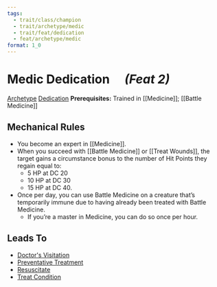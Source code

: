 ```yaml
---
tags:
  - trait/class/champion
  - trait/archetype/medic
  - trait/feat/dedication
  - feat/archetype/medic
format: 1_0
---
```

# Medic Dedication &emsp;*(Feat 2)*

[Archetype](Archetype.md "Feat Trait") [Dedication](Dedication.md "Feat Trait")
**Prerequisites:** Trained in [[Medicine]]; [[Battle Medicine]]

## Mechanical Rules

- You become an expert in [[Medicine]].
- When you succeed with [[Battle Medicine]] or [[Treat Wounds]], the target gains a circumstance bonus to the number of Hit Points they regain equal to:
	- 5 HP at DC 20
	- 10 HP at DC 30
	- 15 HP at DC 40.  
- Once per day, you can use Battle Medicine on a creature that’s temporarily immune due to having already been treated with Battle Medicine.
	- If you’re a master in Medicine, you can do so once per hour.

## Leads To

- [Doctor's Visitation](https://2e.aonprd.com/Feats.aspx?ID=6374)
- [Preventative Treatment](https://2e.aonprd.com/Feats.aspx?ID=3618)
- [Resuscitate](https://2e.aonprd.com/Feats.aspx?ID=6377)
- [Treat Condition](https://2e.aonprd.com/Feats.aspx?ID=6375)